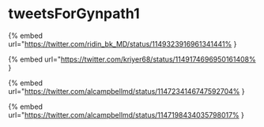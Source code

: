 # tweetsForGynpath1

{% embed url="https://twitter.com/ridin_bk_MD/status/1149323916961341441% }

{% embed url="https://twitter.com/kriyer68/status/1149174696950161408% }

{% embed url="https://twitter.com/alcampbellmd/status/1147234146747592704% }

{% embed url="https://twitter.com/alcampbellmd/status/1147198434035798017% }

